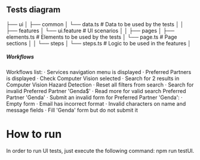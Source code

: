 ## Tests diagram

├── ui
│   ├── common
│       └── data.ts      # Data to be used by the tests
│
│   ├── features
│       └── ui.feature   # UI scenarios
│
│   ├── pages
│       ├── elements.ts  # Elements to be used by the tests
│       └── page.ts      # Page sections
│
│   └── steps
│       └── steps.ts     # Logic to be used in the features
│


##### Workflows

Workflows list:
    · Services navigation menu is displayed
    · Preferred Partners is displayed
    · Check Computer Vision selected
    · Search for 2 results in Computer Vision Hazard Detection
    · Reset all filters from search
    · Search for invalid Preferred Partner 'Genda$'
    · Read more for valid search Preferred Partner 'Genda'
    · Submit an invalid form for Preferred Partner 'Genda':
        · Empty form
        · Email has incorrect format
        · Invalid characters on name and message fields
    · Fill 'Genda' form but do not submit it

# How to run
In order to run UI tests, just execute the following command: npm run testUI.

